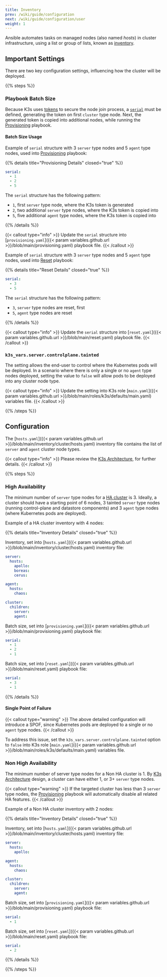 ```yaml
---
title: Inventory
prev: /wiki/guide/configuration
next: /wiki/guide/configuration/user
weight: 1
---
```


Ansible automates tasks on managed nodes (also named *hosts*) in cluster infrastructure, using a list or group of lists, known as [inventory](https://docs.ansible.com/ansible/latest/inventory_guide/intro_inventory.html). 

<!--more-->

## Important Settings

There are two key configuration settings, influencing how the cluster will be deployed.

{{% steps %}}

### Playbook Batch Size

Because K3s uses [tokens](https://docs.k3s.io/cli/token) to secure the node join process, a [`serial`](https://docs.ansible.com/ansible/latest/playbook_guide/playbooks_strategies.html#setting-the-batch-size-with-serial) must be defined, generating the token on first `cluster` type node. Next, the generated token is copied into additional nodes, while running the [Provisioning](/k3s-cluster/wiki/guide/playbooks/provisioning) playbook.

#### Batch Size Usage

Example of `serial` structure with 3 `server` type nodes and 5 `agent` type nodes, used into [Provisioning](/k3s-cluster/wiki/guide/playbooks/provisioning) playbook:

{{% details title="Provisioning Details" closed="true" %}}

```yaml
serial:
  - 1
  - 2
  - 5
```

The `serial` structure has the following pattern:

- `1`, first `server` type node, where the K3s token is generated
- `2`, two additional `server` type nodes, where the K3s token is copied into
- `5`, five additional `agent` type nodes, where the K3s token is copied into

{{% /details %}}

{{< callout type="info" >}}
  Update the `serial` structure into [`provisioning.yaml`]({{< param variables.github.url >}}/blob/main/provisioning.yaml) playbook file.
{{< /callout >}}

Example of `serial` structure with 3 `server` type nodes and 5 `agent` type nodes, used into [Reset](/k3s-cluster/wiki/guide/playbooks/reset) playbook:

{{% details title="Reset Details" closed="true" %}}

```yaml
serial:
  - 3
  - 5
```

The `serial` structure has the following pattern:

- `3`, `server` type nodes are reset, first
- `5`, `agent` type nodes are reset

{{% /details %}}

{{< callout type="info" >}}
  Update the `serial` structure into [`reset.yaml`]({{< param variables.github.url >}}/blob/main/reset.yaml) playbook file.
{{< /callout >}}

### `k3s_vars.server.controlplane.tainted`

The setting allows the end-user to control where the Kubernetes pods will be deployed. In a scenario where there is only a single or no `agent` type nodes deployed, setting the value to `false` will allow pods to be deployed into any cluster node type.

{{< callout type="info" >}}
  Update the setting into K3s role [`main.yaml`]({{< param variables.github.url >}}/blob/main/roles/k3s/defaults/main.yaml) variables file.
{{< /callout >}}

{{% /steps %}}

## Configuration

The [`hosts.yaml`]({{< param variables.github.url >}}/blob/main/inventory/cluster/hosts.yaml) inventory file contains the list of `server` and `agent` cluster node types.

{{< callout type="info" >}}
  Please review the [K3s Architecture](https://docs.k3s.io/architecture), for further details.
{{< /callout >}}

{{% steps %}}

### High Availability

The minimum number of `server` type nodes for a [HA cluster](https://kubernetes.io/docs/setup/production-environment/tools/kubeadm/ha-topology/) is 3. Ideally, a cluster should have a starting point of 6 nodes, 3 tainted `server` type nodes (running control-plane and datastore components) and 3 `agent` type nodes (where Kubernetes pods are deployed).

Example of a HA cluster inventory with 4 nodes:

{{% details title="Inventory Details" closed="true" %}}

Inventory, set into [`hosts.yaml`]({{< param variables.github.url >}}/blob/main/inventory/cluster/hosts.yaml) inventory file:

```yaml
server:
  hosts:
    apollo:
    boreas:
    cerus:

agent:
  hosts:
    chaos:

cluster:
  children:
    server:
    agent:
```

Batch size, set into [`provisioning.yaml`]({{< param variables.github.url >}}/blob/main/provisioning.yaml) playbook file:

```yaml
serial:
  - 1
  - 2
  - 1
```

Batch size, set into [`reset.yaml`]({{< param variables.github.url >}}/blob/main/reset.yaml) playbook file:

```yaml
serial:
  - 3
  - 1
```

{{% /details %}}

#### Single Point of Failure

{{< callout type="warning" >}}
  The above detailed configuration will introduce a SPOF, since Kubernetes pods are deployed to a single or no `agent` type nodes.
{{< /callout >}}

To address this issue, set the `k3s_vars.server.controlplane.tainted` option to `false` into K3s role [`main.yaml`]({{< param variables.github.url >}}/blob/main/roles/k3s/defaults/main.yaml) variables file.

### Non High Availability

The minimum number of server type nodes for a Non HA cluster is 1. By [K3s Architecture](https://docs.k3s.io/architecture) design, a cluster can have either 1, or 3+ `server` type nodes.

{{< callout type="warning" >}}
  If the targeted cluster has less than 3 `server` type nodes, the [Provisioning](/k3s-cluster/wiki/guide/playbooks/provisioning) playbook will automatically disable all related HA features. 
{{< /callout >}}

Example of a Non HA cluster inventory with 2 nodes:

{{% details title="Inventory Details" closed="true" %}}

Inventory, set into [`hosts.yaml`]({{< param variables.github.url >}}/blob/main/inventory/cluster/hosts.yaml) inventory file:

```yaml
server:
  hosts:
    apollo:

agent:
  hosts:
    chaos:

cluster:
  children:
    server:
    agent:
```

Batch size, set into [`provisioning.yaml`]({{< param variables.github.url >}}/blob/main/provisioning.yaml) playbook file:

```yaml
serial:
  - 1
```

Batch size, set into [`reset.yaml`]({{< param variables.github.url >}}/blob/main/reset.yaml) playbook file:

```yaml
serial:
  - 2
```

{{% /details %}}

{{% /steps %}}
